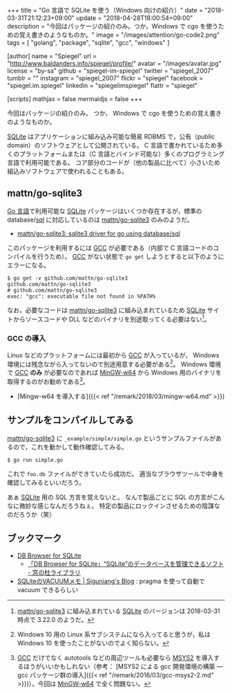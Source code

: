 +++
title = "Go 言語で SQLite を使う（Windows 向けの紹介）"
date = "2018-03-31T21:12:23+09:00"
update = "2018-04-28T18:00:54+09:00"
description = "今回はパッケージの紹介のみ。つか，Windows で cgo を使うための覚え書きのようなものか。"
image = "/images/attention/go-code2.png"
tags  = [ "golang", "package", "sqlite", "gcc", "windows" ]

[author]
  name      = "Spiegel"
  url       = "http://www.baldanders.info/spiegel/profile/"
  avatar    = "/images/avatar.jpg"
  license   = "by-sa"
  github    = "spiegel-im-spiegel"
  twitter   = "spiegel_2007"
  tumblr    = ""
  instagram = "spiegel_2007"
  flickr    = "spiegel"
  facebook  = "spiegel.im.spiegel"
  linkedin  = "spiegelimspiegel"
  flattr    = "spiegel"

[scripts]
  mathjax = false
  mermaidjs = false
+++

今回はパッケージの紹介のみ。
つか， Windows で cgo を使うための覚え書きのようなものか。

[SQLite] はアプリケーションに組み込み可能な簡易 RDBMS で，公有（public domain）のソフトウェアとして公開されている。
C 言語で書かれているため多くのプラットフォームまたは（C 言語とバインド可能な）多くのプログラミング言語で利用可能である。
コア部分のコードが（他の製品に比べて）小さいため組込みソフトウェアで使われることもある。

## mattn/go-sqlite3

[Go 言語]で利用可能な [SQLite] パッケージはいくつか存在するが，標準の database/[sql] に対応しているのは [mattn/go-sqlite3] のみのようだ。

- [mattn/go-sqlite3: sqlite3 driver for go using database/sql](https://github.com/mattn/go-sqlite3)

このパッケージを利用するには [GCC] が必要である（内部で C 言語コードのコンパイルを行うため）。
[GCC] がない状態で `go get` しようとすると以下のようにエラーになる。

```text
$ go get -v github.com/mattn/go-sqlite3
github.com/mattn/go-sqlite3
# github.com/mattn/go-sqlite3
exec: "gcc": executable file not found in %PATH%
```

なお，必要なコードは [mattn/go-sqlite3] に組み込まれているため [SQLite] サイトからソースコードや DLL などのバイナリを別途取ってくる必要はない[^ver1]。

[^ver1]: [mattn/go-sqlite3] に組み込まれている [SQLite] のバージョンは 2018-03-31 時点で 3.22.0 のようだ。

### GCC の導入

Linux などのプラットフォームには最初から [GCC] が入っているが， Windows 環境には残念ながら入ってないので別途用意する必要がある[^sub1]。
Windows 環境で [GCC] **のみ** が必要なのであれば [MinGW-w64] から Windows 用のバイナリを取得するのがお勧めである[^gcc1]。

[^sub1]: Windows 10 用の Linux 系サブシステムになら入ってると思うが，私は Windows 10 を使ったことがないのでよく知らない。
[^gcc1]: [GCC] だけでなく autotools などの周辺ツールも必要なら [MSYS2] を導入するほうがいいかもしれない（参考： [MSYS2 による gcc 開発環境の構築 ― gcc パッケージ群の導入]({{< ref "/remark/2016/03/gcc-msys2-2.md" >}})）。今回は [MinGW-w64] で全く問題ない。

- [Mingw-w64 を導入する]({{< ref "/remark/2018/03/mingw-w64.md" >}})

## サンプルをコンパイルしてみる

[mattn/go-sqlite3] に `_example/simple/simple.go` というサンプルファイルがあるので，これを動かして動作確認してみる。

```text
$ go run simple.go
```

これで `foo.db` ファイルができていたら成功だ。
適当なブラウザツールで中身を確認してみるといいだろう。

あぁ [SQLite] 用の SQL 方言を覚えないと。
なんで製品ごとに SQL の方言がこんなに微妙な感じなんだろうねぇ。
特定の製品にロックインさせるための陰謀なのだろうか（笑）

## ブックマーク

- [DB Browser for SQLite](http://sqlitebrowser.org/)
    - [「DB Browser for SQLite」“SQLite”のデータベースを管理できるソフト - 窓の杜ライブラリ](https://forest.watch.impress.co.jp/library/software/sqldbbrowser/)
- [SQLiteのVACUUMメモ | Siguniang's Blog](https://siguniang.wordpress.com/2012/11/10/notes-on-sqlite-vacuum/) : pragma を使って自動で vacuum できるらしい

[Go 言語]: https://golang.org/ "The Go Programming Language"
[SQLite]: https://www.sqlite.org/
[GCC]: https://gcc.gnu.org/ "GCC, the GNU Compiler Collection - GNU Project - Free Software Foundation (FSF)"
[MinGW-w64]: http://mingw-w64.org/ "Mingw-w64 - GCC for Windows 64 & 32 bits [mingw-w64]"
[MSYS2]: http://www.msys2.org/
[sql]: https://golang.org/pkg/database/sql/ "sql - The Go Programming Language"
[mattn/go-sqlite3]: https://github.com/mattn/go-sqlite3 "mattn/go-sqlite3: sqlite3 driver for go using database/sql"
